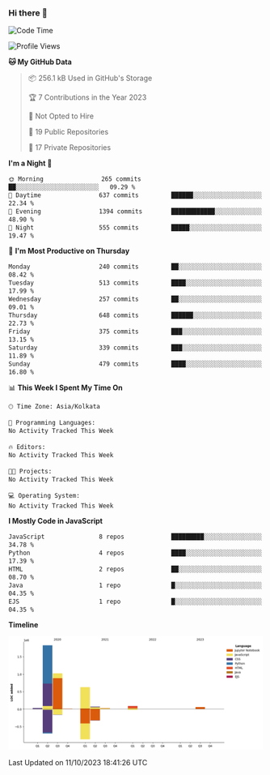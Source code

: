 ### Hi there 👋

<!--
**AgilePlaya/AgilePlaya** is a ✨ _special_ ✨ repository because its `README.md` (this file) appears on your GitHub profile.

Here are some ideas to get you started:

- 🔭 I’m currently working on ...
- 🌱 I’m currently learning ...
- 👯 I’m looking to collaborate on ...
- 🤔 I’m looking for help with ...
- 💬 Ask me about ...
- 📫 How to reach me: ...
- 😄 Pronouns: ...
- ⚡ Fun fact: ...
-->

<!--START_SECTION:waka-->
![Code Time](http://img.shields.io/badge/Code%20Time-23%20mins-blue)

![Profile Views](http://img.shields.io/badge/Profile%20Views-0-blue)

**🐱 My GitHub Data** 

> 📦 256.1 kB Used in GitHub's Storage 
 > 
> 🏆 7 Contributions in the Year 2023
 > 
> 🚫 Not Opted to Hire
 > 
> 📜 19 Public Repositories 
 > 
> 🔑 17 Private Repositories 
 > 
**I'm a Night 🦉** 

```text
🌞 Morning                265 commits         ██░░░░░░░░░░░░░░░░░░░░░░░   09.29 % 
🌆 Daytime                637 commits         ██████░░░░░░░░░░░░░░░░░░░   22.34 % 
🌃 Evening                1394 commits        ████████████░░░░░░░░░░░░░   48.90 % 
🌙 Night                  555 commits         █████░░░░░░░░░░░░░░░░░░░░   19.47 % 
```
📅 **I'm Most Productive on Thursday** 

```text
Monday                   240 commits         ██░░░░░░░░░░░░░░░░░░░░░░░   08.42 % 
Tuesday                  513 commits         ████░░░░░░░░░░░░░░░░░░░░░   17.99 % 
Wednesday                257 commits         ██░░░░░░░░░░░░░░░░░░░░░░░   09.01 % 
Thursday                 648 commits         ██████░░░░░░░░░░░░░░░░░░░   22.73 % 
Friday                   375 commits         ███░░░░░░░░░░░░░░░░░░░░░░   13.15 % 
Saturday                 339 commits         ███░░░░░░░░░░░░░░░░░░░░░░   11.89 % 
Sunday                   479 commits         ████░░░░░░░░░░░░░░░░░░░░░   16.80 % 
```


📊 **This Week I Spent My Time On** 

```text
🕑︎ Time Zone: Asia/Kolkata

💬 Programming Languages: 
No Activity Tracked This Week

🔥 Editors: 
No Activity Tracked This Week

🐱‍💻 Projects: 
No Activity Tracked This Week

💻 Operating System: 
No Activity Tracked This Week
```

**I Mostly Code in JavaScript** 

```text
JavaScript               8 repos             █████████░░░░░░░░░░░░░░░░   34.78 % 
Python                   4 repos             ████░░░░░░░░░░░░░░░░░░░░░   17.39 % 
HTML                     2 repos             ██░░░░░░░░░░░░░░░░░░░░░░░   08.70 % 
Java                     1 repo              █░░░░░░░░░░░░░░░░░░░░░░░░   04.35 % 
EJS                      1 repo              █░░░░░░░░░░░░░░░░░░░░░░░░   04.35 % 
```



**Timeline**

![Lines of Code chart](https://raw.githubusercontent.com/AgilePlaya/AgilePlaya/main/assets/bar_graph.png)


 Last Updated on 11/10/2023 18:41:26 UTC
<!--END_SECTION:waka-->
